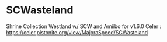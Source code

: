 # SCWasteland
Shrine Collection Westland w/ SCW and Amiibo for v1.6.0 
Celer : https://celer.pistonite.org/view/MajoraSpeed/SCWasteland
